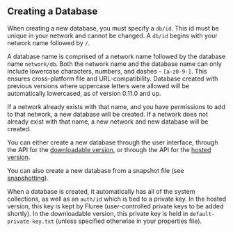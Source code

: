 ## Creating a Database

When creating a new database, you must specify a `db/id`. This id must be unique in your network and cannot be changed. A `db/id` begins with your network name followed by `/`. 

A database name is comprised of a network name followed by the database name `network/db`. Both the network name and the database name can only include lowercase characters, numbers, and dashes - `[a-z0-9-]`. This ensures cross-platform file and URL-compatibility. Database created with previous versions where uppercase letters were allowed will be automatically lowercased, as of version 0.11.0 and up.

If a network already exists with that name, and you have permissions to add to that network, a new database will be created. If a network does not already exist with that name, a new network and new database will be created. 

You can either create a new database through the user interface, through the API for the [downloadable version](/api/downloaded-endpoints/downloaded-examples#-new-db), or through the API for the [hosted version](/api/hosted-endpoints). 

You can also create a new database from a snapshot file (see [snapshotting](/docs/database-setup/snapshotting-a-database)).

When a database is created, it automatically has all of the system collections, as well as an `auth/id` which is tied to a private key. In the hosted version, this key is kept by Fluree (user-controlled private keys to be added shortly). In the downloadable version, this private key is held in `default-private-key.txt` (unless specified otherwise in your properties file).
